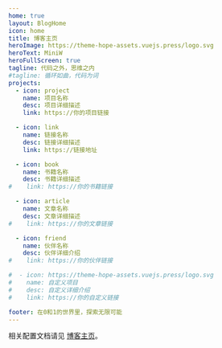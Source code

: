 ```yaml
---
home: true
layout: BlogHome
icon: home
title: 博客主页
heroImage: https://theme-hope-assets.vuejs.press/logo.svg
heroText: MiniW
heroFullScreen: true
tagline: 代码之外，思维之内
#tagline: 循环如曲，代码为词
projects:
  - icon: project
    name: 项目名称
    desc: 项目详细描述
    link: https://你的项目链接

  - icon: link
    name: 链接名称
    desc: 链接详细描述
    link: https://链接地址

  - icon: book
    name: 书籍名称
    desc: 书籍详细描述
#    link: https://你的书籍链接

  - icon: article
    name: 文章名称
    desc: 文章详细描述
#    link: https://你的文章链接

  - icon: friend
    name: 伙伴名称
    desc: 伙伴详细介绍
#    link: https://你的伙伴链接

#  - icon: https://theme-hope-assets.vuejs.press/logo.svg
#    name: 自定义项目
#    desc: 自定义详细介绍
#    link: https://你的自定义链接

footer: 在0和1的世界里，探索无限可能
---
```


[//]: # (这是一个博客主页的案例。)

[//]: # ()
[//]: # (要使用此布局，你应该在页面前端设置 `layout: BlogHome` 和 `home: true`。)

相关配置文档请见 [博客主页](https://theme-hope.vuejs.press/zh/guide/blog/home.html)。
